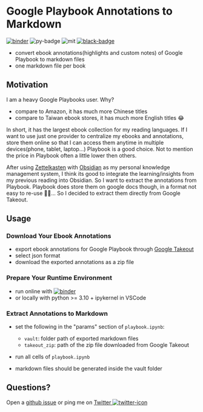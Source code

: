# Google Playbook Annotations to Markdown

[![binder]][binder-ipynb] ![py-badge] ![mit] [![black-badge]][black-url]

- convert ebook annotations(highlights and custom notes) of Google Playbook to markdown files
- one markdown file per book

[mit]: https://img.shields.io/github/license/hoishing/selenium-crawler
[black-badge]: https://img.shields.io/badge/code%20style-black-000000.svg
[black-url]: https://github.com/psf/black
[py-badge]: https://img.shields.io/badge/python-3.10%20%7C%203.11-blue

## Motivation

I am a heavy Google Playbooks user. Why?

- compare to Amazon, it has much more Chinese titles
- compare to Taiwan ebook stores, it has much more English titles 😂

In short, it has the largest ebook collection for my reading languages. If I want to use just one provider to centralize my ebooks and annotations, store them online so that I can access them anytime in multiple devices(phone, tablet, laptop...) Playbook is a good choice. Not to mention the price in Playbook often a little lower then others.

After using [Zettelkasten] with [Obsidian] as my personal knowledge management system, I think its good to integrate the learning/insights from my previous reading into Obsidian. So I want to extract the annotations from Playbook. Playbook does store them on google docs though, in a format not easy to re-use 🤷‍♀️... So I decided to extract them directly from Google Takeout.

[zettelkasten]: https://en.wikipedia.org/wiki/Zettelkasten
[obsidian]: https://obsidian.md/

## Usage

### Download Your Ebook Annotations

- export ebook annotations for Google Playbook through [Google Takeout](https://takeout.google.com)
- select json format
- download the exported annotations as a zip file

### Prepare Your Runtime Environment

- run online with [![binder]][binder-ipynb]
- or locally with python >= 3.10 + ipykernel in VSCode

### Extract Annotations to Markdown

- set the following in the "params" section of `playbook.ipynb`:
    - `vault`: folder path of exported markdown files
    - `takeout_zip`: path of the zip file downloaded from Google Takeout

- run all cells of `playbook.ipynb`
- markdown files should be generated inside the vault folder

## Questions?

Open a [github issue] or ping me on [Twitter ![twitter-icon]][Twitter]

[github issue]: https://github.com/hoishing/playbook2md/issues
[Twitter]: https://twitter.com/intent/tweet?text=https://github.com/hoishing/playbook2md/%20%0D@hoishing
[twitter-icon]: https://api.iconify.design/logos/twitter.svg?width=20
[binder]: https://mybinder.org/badge_logo.svg
[binder-ipynb]: https://mybinder.org/v2/gh/hoishing/playbook2md/HEAD?labpath=playbook.ipynb

